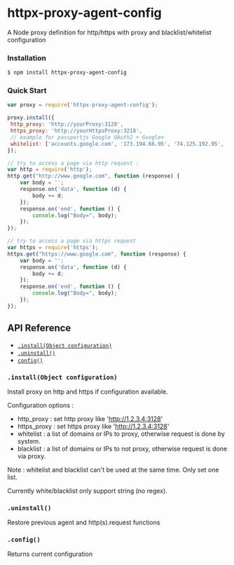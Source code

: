 # httpx-proxy-agent-config
A Node proxy definition for http/https with proxy and blacklist/whitelist configuration


### Installation


```sh
$ npm install httpx-proxy-agent-config
```

### Quick Start

```js
var proxy = require('httpx-proxy-agent-config');

proxy.install({
 http_proxy: 'http://yourProxy:3128',
 https_proxy: 'http://yourHttpsProxy:3218',
 // example for passportjs Google OAuth2 + Google+
 whitelist: ['accounts.google.com', '173.194.66.95', '74.125.192.95', '209.85.201.95', 'www.googleapis.com']
});

// try to access a page via http request :
var http = require('http');
http.get("http://www.google.com", function (response) {	
	var body = '';
	response.on('data', function (d) {
		body += d;
	});
	response.on('end', function () {
		console.log("Body=", body);
	});
});

// try to access a page via https request
var https = require('https');
https.get("https://www.google.com", function (response) {	
	var body = '';
	response.on('data', function (d) {
		body += d;
	});
	response.on('end', function () {
		console.log("Body=", body);
	});
});

```


## API Reference

- [`.install(Object configuration)`](#install-configuration)
- [`.uninstall()`](#uninstall)
- [`config()`](#config)



### `.install(Object configuration)`

Install proxy on http and https if configuration available.

Configuration options :

- http_proxy : set http proxy like 'http://1.2.3.4:3128'
- https_proxy : set https proxy like 'http://1.2.3.4:3128'
- whitelist : a list of domains or IPs to proxy, otherwise request is done by system.
- blacklist : a list of domains or IPs to not proxy, otherwise request is done via proxy.

Note : whitelist and blacklist can't be used at the same time. Only set one list.

Currently white/blacklist only support string (no regex).


### `.uninstall()`

Restore previous agent and http(s).request functions

### `.config()`

Returns current configuration





